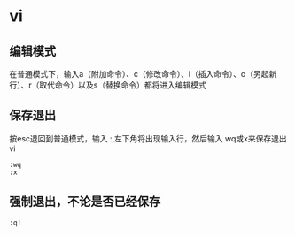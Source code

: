 # vi


## 编辑模式

在普通模式下，输入a（附加命令）、c（修改命令）、i（插入命令）、o（另起新行）、r（取代命令）以及s（替换命令）都将进入编辑模式

## 保存退出

按esc退回到普通模式，输入 :,左下角将出现输入行，然后输入 wq或x来保存退出vi
```
:wq
:x
```

## 强制退出，不论是否已经保存
```
:q!

```

